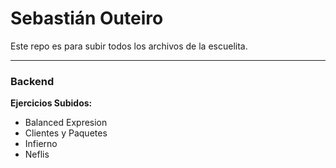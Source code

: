 # Sebastián Outeiro

Este repo es para subir todos los archivos de la escuelita.
__________
### Backend  

__Ejercicios Subidos:__
+ Balanced Expresion
+ Clientes y Paquetes
+ Infierno
+ Neflis  
